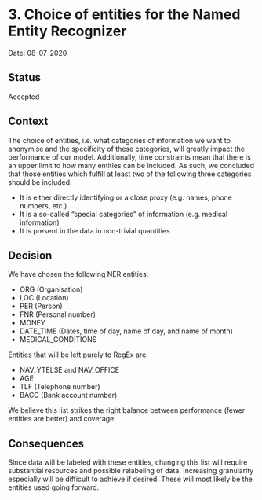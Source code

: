 # 3. Choice of entities for the Named Entity Recognizer

Date: 08-07-2020

## Status

Accepted

## Context
The choice of entities, i.e. what categories of information we want to anonymise and the specificity of these categories, will greatly impact the performance of our model. Additionally, time constraints mean that there is an upper limit to how many entities can be included. As such, we concluded that those entities which fulfill at least two of the following three categories should be included:
 * It is either directly identifying or a close proxy (e.g. names, phone numbers, etc.)
 * It is a so-called “special categories” of information (e.g. medical information)
 * It is present in the data in non-trivial quantities 

## Decision
We have chosen the following NER entities:
 * ORG (Organisation)
 * LOC (Location)
 * PER (Person)
 * FNR (Personal number)
 * MONEY
 * DATE_TIME (Dates, time of day, name of day, and name of month)
 * MEDICAL_CONDITIONS
 

Entities that will be left purely to RegEx are:
 * NAV_YTELSE and NAV_OFFICE
 * AGE
 * TLF (Telephone number)
 * BACC (Bank account number)

We believe this list strikes the right balance between performance (fewer entities are better) and coverage.

## Consequences

Since data will be labeled with these entities, changing this list will require substantial resources and possible relabeling of data. Increasing granularity especially will be difficult to achieve if desired. These will most likely be the entities used going forward.

